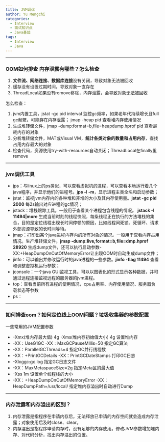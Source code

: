 ```yaml
---
title: JVM调优
author: Yu Mengchi
categories:
  - Interview 
  - 面试知识点
  - Java基础
tags:
  - Interview
  - Java
---
```


---
### OOM如何排查 内存泄露有哪些？怎么检查
1. **文件流、网络连接、数据库连接**没有关闭，导致对象无法被回收
2. 缓存没有设置过期时间，导致对象一直存在
3. ThreadLocal如果没有remove移除，内存泄露，会导致对象无法被回收

怎么检查：
1. jvm内置工具，jstat -gc pid interval 监控gc频率，如果老年代持续增长且full gc频繁，可能存在内存泄露； jmap -heap pid 查看堆内存使用情况
2. 生成堆转储文件，jmap -dump:format=b,file=heapdump.hprof pid  查看最耗内存的对象
3. 分析堆转储文件，MAT或Visual VM，**统计各类对象的数量和占用内存**，查找占用内存最大的对象
4. 检查代码，资源使用try-with-resources自动关闭；ThreadLocal在finally里remove

---
### jvm调优工具
- jps：与linux上的ps类似，可以查看虚拟机的进程，可以查看本地运行着几个java程序，并显示他们的进程号。**jps -l -m**，显示进程主类全名和启动参数；
- jstat：监视jvm内存内的各种堆和非堆的大小及其内存使用量。**jstat -gc pid 2000** 每2s输出对应进程的gc情况；
- jstack：堆栈跟踪工具，一般用于查看某个进程包含线程的情况。 **jstack -l 11494|more** 生成当前时刻的线程快照，每条线程正在执行的方法堆栈的集合，目的是定位线程出现长时间停顿的原因，比如线程间死锁、死循环、请求外部资源导致的长时间等待。
- jmap：打印出某个java进程内存内的所有对象的情况。一般用于查看内存占用情况。生产堆转储文件。**jmap -dump:live,format=b,file=dmp.hprof 28920** 生成dump文件，还可以执行启动参数-XX:+HeapDumpOnOutOfMemoryError让出现OOM时自动生成dump文件；
- jinfo：可以输出并修改运行时的java进程的一些参数。**jinfo -flag 11494** 查看和调整虚拟机运行参数；
- jconsole：一个java GUI监视工具，可以以图表化的形式显示各种数据，并可通过远程连接监视远程的服务器的jvm进程。
- top：查看当前所有进程的使用情况，cpu占用率、内存使用情况、服务器负载状态等参数
- ps：

---
### 如何排查oom？如何定位线上OOM问题？垃圾收集器的参数配置
一些常用的JVM配置参数
- -Xmx(堆内存最大值) 4g  -Xms(堆内存初始值大小) 4g 设置堆内存
- -XX：UseG1GC -XX：MaxGCPauseMIllis=50  指定GC算法
- -XX：ParallelGCThreads=4 指定GC并行线程数
- -XX：+PrintGCDetails -XX：PrintGCDateStamps   打印GC日志
- -Xloggc:gc.log  指定GC日志文件
- -XX：MaxMetaspaceSize=2g   指定Meta区的最大值
- -Xss 1m  设置单个线程栈的大小
- -XX：+HeapDumpOnOutOfMemoryError  -XX：HeapDumpPath=/usr/local/  指定堆内存溢出时自动进行Dump

---
### 内存泄露和内存溢出的区别？
1. 内存泄露是指程序在申请内存后，无法释放已申请的内存空间就会造成内存泄露；对象使用后及时close、clear。
2. 内存溢出是指程序申请内存时，没有足够的内存使用。修改JVM参数增加堆内存、对代码分析，找出内存溢出的位置。
